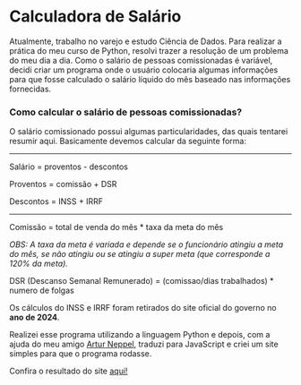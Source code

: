 # Calculadora de Salário

Atualmente, trabalho no varejo e estudo Ciência de Dados. Para realizar a prática do meu curso de Python, resolvi trazer a resolução de um problema do meu dia a dia. Como o salário de pessoas comissionadas é variável, decidi criar um programa onde o usuário colocaria algumas informações para que fosse calculado o salário líquido do mês baseado nas informações fornecidas.

### **Como calcular o salário de pessoas comissionadas?**

O salário comissionado possui algumas particularidades, das quais tentarei resumir aqui. Basicamente devemos calcular da seguinte forma:

---

Salário = proventos - descontos

Proventos = comissão + DSR

Descontos = INSS + IRRF

---

Comissão = total de venda do mês * taxa da meta do mês

*OBS: A taxa da meta é variada e depende se o funcionário atingiu a meta do mês, se não atingiu ou se atingiu a super meta (que corresponde a 120% da meta).*

DSR (Descanso Semanal Remunerado) = (comissao/dias trabalhados) * numero de folgas

Os cálculos do INSS e IRRF foram retirados do site oficial do governo no **ano de 2024**.

Realizei esse programa utilizando a linguagem Python e depois, com a ajuda do meu amigo [Artur Neppel](https://github.com/arturneppel), traduzi para JavaScript e criei um site simples para que o programa rodasse.

Confira o resultado do site [aqui!](https://thaistaguiar.github.io/Salario-Vendedor/)
